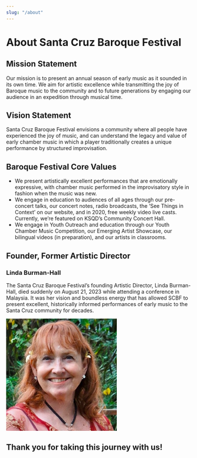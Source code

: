 ```yaml
---
slug: "/about"
---
```

# About Santa Cruz Baroque Festival

## Mission Statement

Our mission is to present an annual season of early music as it sounded in its own time. We aim for artistic excellence while transmitting the joy of Baroque music to the community and to future generations by engaging our audience in an expedition through musical time.

## Vision Statement

Santa Cruz Baroque Festival envisions a community where all people have experienced the joy of music, and can understand the legacy and value of early chamber music in which a player traditionally creates a unique performance by structured improvisation.      

## Baroque Festival Core Values</h2>
* We present artistically excellent performances that are emotionally expressive, with chamber music performed in the improvisatory style in fashion when the music was new.
* We engage in education to audiences of all ages through our pre-concert talks, our concert notes, radio broadcasts, the ‘See Things in Context’ on our website, and in 2020, free weekly video live casts. Currently, we’re featured on KSQD’s Community Concert Hall.
* We engage in Youth Outreach and education through our Youth Chamber Music Competition, our Emerging Artist Showcase, our bilingual videos (in preparation), and our artists in classrooms.

## Founder, Former Artistic Director

### Linda Burman-Hall

The Santa Cruz Baroque Festival’s founding Artistic Director, Linda Burman-Hall, died suddenly on August 21, 2023 while attending a conference in Malaysia. It was her vision and boundless energy that has allowed SCBF to present excellent, historically informed performances of early music to the Santa Cruz community for decades. 

![](board-linda.jpg)


## Thank you for taking this journey with us!
